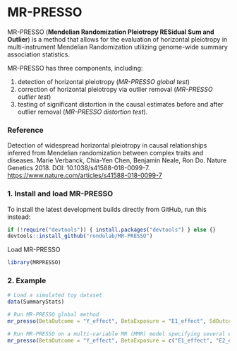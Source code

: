 # MR-PRESSO
MR-PRESSO (**Mendelian Randomization Pleiotropy RESidual Sum and Outlier**) is a method that allows for the evaluation of horizontal pleiotropy in multi-instrument Mendelian Randomization utilizing genome-wide summary association statistics.

MR-PRESSO has three components, including:
1. detection of horizontal pleiotropy (*MR-PRESSO global test*)
2. correction of horizontal pleiotropy via outlier removal (*MR-PRESSO outlier test*)
3. testing of significant distortion in the causal estimates before and after outlier removal (*MR-PRESSO distortion test*).

### Reference

Detection of widespread horizontal pleiotropy in causal relationships inferred from Mendelian randomization between complex traits and diseases. Marie Verbanck, Chia-Yen Chen, Benjamin Neale, Ron Do. Nature Genetics 2018. DOI: 10.1038/s41588-018-0099-7.
<https://www.nature.com/articles/s41588-018-0099-7>

### 1. Install and load MR-PRESSO
To install the latest development builds directly from GitHub, run this instead:
```r
if (!require("devtools")) { install.packages("devtools") } else {}
devtools::install_github("rondolab/MR-PRESSO")
```
Load MR-PRESSO 
```r
library(MRPRESSO)
```

### 2. Example
```r
# Load a simulated toy dataset
data(SummaryStats)

# Run MR-PRESSO global method
mr_presso(BetaOutcome = "Y_effect", BetaExposure = "E1_effect", SdOutcome = "Y_se", SdExposure = "E1_se", OUTLIERtest = TRUE, DISTORTIONtest = TRUE, data = SummaryStats, NbDistribution = 1000,  SignifThreshold = 0.05)

# Run MR-PRESSO on a multi-variable MR (MMR) model specifying several exposures
mr_presso(BetaOutcome = "Y_effect", BetaExposure = c("E1_effect", "E2_effect"), SdOutcome = "Y_se", SdExposure = c("E1_se", "E2_se"), OUTLIERtest = TRUE, DISTORTIONtest = TRUE, data = SummaryStats, NbDistribution = 1000,  SignifThreshold = 0.05)
```